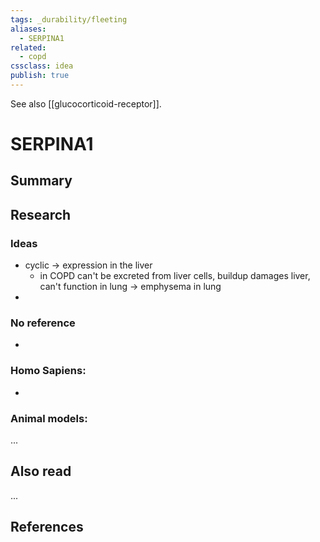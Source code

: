 ```yaml
---
tags: _durability/fleeting
aliases: 
  - SERPINA1
related:
  - copd
cssclass: idea
publish: true
---
```

See also [[glucocorticoid-receptor]].

# SERPINA1

## Summary


## Research
### Ideas
- cyclic -> expression in the liver
  - in COPD can't be excreted from liver cells, buildup damages liver, can't function in lung -> emphysema in lung
- 

### No reference
- 

### Homo Sapiens:
- 

### Animal models:
...

## Also read
...


## References
